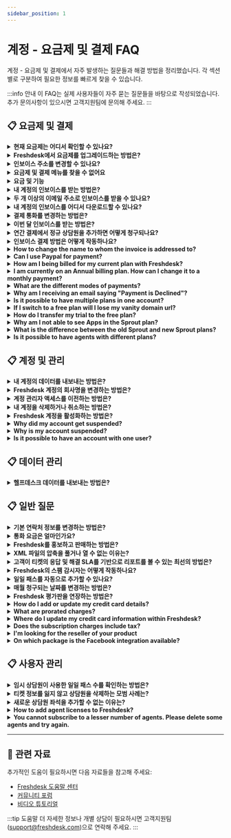 ```yaml
---
sidebar_position: 1
---
```


# 계정 - 요금제 및 결제 FAQ

계정 - 요금제 및 결제에서 자주 발생하는 질문들과 해결 방법을 정리했습니다. 각 섹션별로 구분하여 필요한 정보를 빠르게 찾을 수 있습니다.

:::info 안내
이 FAQ는 실제 사용자들이 자주 묻는 질문들을 바탕으로 작성되었습니다. 추가 문의사항이 있으시면 고객지원팀에 문의해 주세요.
:::


## 📋 요금제 및 결제

<details>
<summary><strong>현재 요금제는 어디서 확인할 수 있나요?</strong></summary>

Please navigate to 관리자 -> 계정 -> 요금제 및 결제, and you would be able to see your current plan and the number of agents you're subscribed to. Kindly note that you would have to be an **"Account Administrator" **in order to see the account settings.You would be able to change your plan here to explore the features on the same.

</details>

<details>
<summary><strong>Freshdesk에서 요금제를 업그레이드하는 방법은?</strong></summary>

Subscription upgrades can only be performed by the Account Administrators of your Freshdesk account by following the steps below.-
Navigate to Admin from the menu. Under Account, click on 요금제 및 결제.-
You will find the different plans and the provision to specify the number of agents. Select the "Choose the plan" option to proceed with your upgrade.-
For online payments using a credit card, check your order summary, account, and billing information, and provide your credit card details to complete the payment-
For offline payments please reach out to [billing@freshdesk.com](mailto:billing@freshworks.com) and [support@freshdesk.com](mailto:support@freshdesk.com) with your plan upgrade details.![How to upgrade your plan or subscription in Freshdesk?](https://s3.amazonaws.com/cdn.freshdesk.com/data/helpdesk/attachments/production/50008398246/original/fFAYjT3Ydw8TRr2YLKViZyxc2EcXsfdG-g.gif?1684475354)Refer to **[this article](https://support.freshdesk.com/en/support/solutions/articles/50000006028-how-to-try-a-higher-plan-on-freshdesk)** to know how you can try a higher plan before upgrading.

</details>

<details>
<summary><strong>인보이스 주소를 변경할 수 있나요?</strong></summary>

Please reach out to **support/billing@freshdesk.com** in order to change the invoice address. Kindly give us the details about the email address to which it has to be changed so that the invoices could be routed accordingly.**참고:** Only one invoice address is allowed per account.

</details>

<details>
<summary><strong>요금제 및 결제 메뉴를 찾을 수 없어요</strong></summary>

The plans and billings would be available under **Admin > Accounts**. This would only be accessible by the account admin of the account. If you do not see this panel you can check who the account admin is by moving to **Admin > Team > Agents **and the agent's whose profile you are not able to edit would be the account admin.

</details>

<details>
<summary><strong>요금 및 기능</strong></summary>

Refer to the links below for detailed comparison of various plans, its features and pricing:[https://freshdesk.com/pricing](https://freshdesk.com/pricing)[https://freshdesk.com/helpdesk-features](https://freshdesk.com/helpdesk-features)

</details>

<details>
<summary><strong>내 계정의 인보이스를 받는 방법은?</strong></summary>

Here are some simple steps to help you get your account invoice:1. **Access your Account Details**:
To access your account details, you need to have the **Account Administrator role** associated with your access. Once you have access, navigate to **Admin > Account > Plans & Billing**.2. **Add email address**:
Click '**All**' under '**View Invoices**'. Under the '**Send Invoices to**' option at the right hand side, add the email address to which you want the invoices sent. This contact will receive monthly and yearly invoices.3. **Contact billing support**:
If you need any help with billing or invoices, you can write to [billing@freshworks.com](mailto:billing@freshworks.com). Our billing support team will be happy to assist you with any queries you may have.

</details>

<details>
<summary><strong>두 개 이상의 이메일 주소로 인보이스를 받을 수 있나요?</strong></summary>

Please note that you could have only one primary email address listed in the **Account **under **관리자 -> Account Details** for receiving invoices from your account.You could always contact us **(support@freshdesk.com)** regarding this so that we could send the invoice to another email address from our end.

</details>

<details>
<summary><strong>내 계정의 인보이스를 어디서 다운로드할 수 있나요?</strong></summary>

**Account administrators** (your role on the portal) would be able to download their Freshdesk account invoices from within the helpdesk.Please navigate to **관리자 -> 계정 -> 요금제 및 결제 -> View Invoices** from where you could download them.Kindly note that this is available only for online payments that have a registered card on the portal. For accounts with **offline** modes of payments (bank transfers and PayPal), contact **support@freshdesk.com **and we would be able to send them over.

</details>

<details>
<summary><strong>결제 통화를 변경하는 방법은?</strong></summary>

To change your billing currency, please send an email to billing@freshworks.com. However if your account is on a trial period, then you can change your currency from the portal by heading to **Admin > Account > Plans and billings.**

</details>

<details>
<summary><strong>이번 달 인보이스를 받는 방법은?</strong></summary>

The invoices will be sent to the billing contact on file by default which would be the account admin who created the Freshdesk account. You can write to billing@freshworks.com in case of any further enquiries.

</details>

<details>
<summary><strong>연간 결제에서 정규 상담원을 추가하면 어떻게 청구되나요?</strong></summary>

The new subscription charges for the subsisting period would be charged on pro-rated basis and your credit card will be charged automatically. If payments for your account is made through other accepted payment methods, corresponding invoice for proration will be generated.

</details>

<details>
<summary><strong>인보이스 결제 방법은 어떻게 작동하나요?</strong></summary>

Invoicing method of payment is done by bank transfer and PayPal.

</details>

<details>
<summary><strong>How to change the name to whom the invoice is addressed to?</strong></summary>

Please write to billing@freshworks.com to change the name to whom the invoice is addressed to.

</details>

<details>
<summary><strong>Can I use Paypal for payment?</strong></summary>

Yes, to use this payment option, you should have a PayPal Business account. Our PayPal ID is paypal@freshdesk.com. Please write to billing@freshworks.com for further information.

</details>

<details>
<summary><strong>How am I being billed for my current plan with Freshdesk?</strong></summary>

The Plans in Freshdesk are priced based on the number of agents added to your account and vary based on the billing cycle you choose.You could also opt for an annual pricing structure for which there are slight variations in the pricing. Kindly navigate to [**https://freshdesk.com/pricing**](https://freshdesk.com/pricing)** **in order to see this for each plan.

</details>

<details>
<summary><strong>I am currently on an Annual billing plan. How can I change it to a monthly payment?</strong></summary>

If you're paying through a credit card and the card information is on file, you can switch to a monthly plan by following the steps below.- Go to **Admin > Account > 요금제 및 결제**.
- Click on **Edit** **billing** to change the billing cycle.
- Next to Billing, select the **Monthly** option from the dropdown.
- Click **Update Plan**.![Changing the billing cycle from Annual to Monthly.](https://s3.amazonaws.com/cdn.freshdesk.com/data/helpdesk/attachments/production/50007982990/original/hmik6xA7VVVZFKSfSc9eJ35cHgtrxU8kWQ.gif?1680077577)
But if you are paying offline, please drop an email to billing@freshworks.com.

</details>

<details>
<summary><strong>What are the different modes of payments?</strong></summary>

The different modes of payments are credit card payments, bank transfer and PayPal.

</details>

<details>
<summary><strong>Why am I receiving an email saying "Payment is Declined"?</strong></summary>

This would be because of **authorization failure** from your **bank**, during the transaction. Please contact your bank to request them to allow the payment, which would sort this out for you.If you continue to face this issue, kindly contact us by sending an email to **billing@freshdesk.com. **One of our agents would get in contact with you to assist and resolve this for you.

</details>

<details>
<summary><strong>Is it possible to have multiple plans in one account?</strong></summary>

You can choose only one plan for an account and use its features.

</details>

<details>
<summary><strong>If I switch to a free plan will I lose my vanity domain url?</strong></summary>

The feature to add a vanity URL is available only from the Blossom plan and therefore if the account is downgraded to the Sprout plan, you will not be able to make use of the Vanity URL.

</details>

<details>
<summary><strong>How do I transfer my trial to the free plan?</strong></summary>

Go to **Admin > Account > Plans and billings** > change the plan to Free.

</details>

<details>
<summary><strong>Why am I not able to see Apps in the Sprout plan?</strong></summary>

We recently revised the plans and pricing for Freshdesk and in the new one, the **Free/Sprout** plan **doesn't support apps**. Here is the link to the features that are available in the new plans: [https://freshdesk.com/helpdesk-features](https://freshdesk.com/helpdesk-features)

</details>

<details>
<summary><strong>What is the difference between the old Sprout and new Sprout plans?</strong></summary>

There are a few differences in the New Sprout 2017 plan when compared to the previous version of Sprout.** Features****Sprout Plan****Old Sprout Plan**AgentsUnlimited3 free agentsSplit TicketsNoYesAdd as WatcherNoYesTraffic Cop NoYes
Custom Ticket Views
NoYesShared Views NoYesSupervisorNoYesObserver NoYesSLA ReminderNoYes
SLA Violation Escalation
NoYesEmail CommandsNoYesAssume IdentityNoYes
Agent Portal Rebranding
NoYes
access to Custom Apps
NoYes
Auto Suggest solutions on the Customer Portal while creating a new ticket
NoYes
Custom Ticket Fields
NoYes
Reporting on Custom Fields
NoYes
Custom Company Fields
NoYes
Custom Contact Fields
NoYesCustom StatusesNoYes
Auto Refresh Ticket List
NoYes
Occasional Agents
NoYes
BASIC SOCIAL = ( 1 FB account)
YesNo

</details>

<details>
<summary><strong>Is it possible to have agents with different plans?</strong></summary>

You cannot have different agents in different plans. Since the plans and the features are account-based you will have to purchase all the agent seats in the same plan.

</details>


## 📋 계정 및 관리

<details>
<summary><strong>내 계정의 데이터를 내보내는 방법은?</strong></summary>

The account you have with us contains information that you would want a record of and maybe report on in a different tool. For this, please navigate to** 관리자 -> 계정 -> Account Details -> Export data. **This allows you to get the entire data in your account which includes your tickets, solutions, forums and the list of customers in the form of XML. Please have this converted into a readable script at your end with the assistance of developers.Kindly note that an Account Administrator is one who would be able to access the accounts tab which would allow one to export account information, access billing or buy day passes.Account admin can follow the steps mentioned in this video to export the dataVideo: https://www.youtube.com/watch?v=DTa_LDg8vng&list=PLsYJ3BsyR4qGFujlW0iDtOBOf4IPVsAqt&index=11

</details>

<details>
<summary><strong>Freshdesk 계정의 회사명을 변경하는 방법은?</strong></summary>

Please send an email to Freshdesk support **(****[support@freshdesk.com](mailto:support@freshdesk.com)****)** and we would change your company name from the backend.

</details>

<details>
<summary><strong>계정 관리자 액세스를 이전하는 방법은?</strong></summary>

Only another Account Administrator can grant the Account Administrator Role to an agent in Freshdesk. If you are already an Admin in your helpdesk, you can identify the Account Admin by navigating to Admin, Team, Agents, and the profile you cannot edit will be that of the Account Admin.As an Account Admin, you can provide your account admin access to another agent by following the steps below.-
Navigate to Admin. Click on Team and then select Agents.-
Click on Edit next to the agent to whom you wish to transfer the account admin access.-
Go to the Roles section under the Edit Agent page.-
Select Account Administrator option from the dropdown.-
Click on Update agent to save the changes.![How to provide your account admin access to another agent?](https://s3.amazonaws.com/cdn.freshdesk.com/data/helpdesk/attachments/production/50008538085/original/vMph8UnGN3REUvjl6nq0EJG4J5GYWWwu5Q.gif?1686026224)Now, this agent is also an Account Admin and has all the helpdesk accesses, including managing the accounts and billing.Here is a video demonstration to learn more on Video: how to change organization admin in Freshdesk.If you have any further questions or clarifications, please drop an email to [support@freshdesk.com](mailto:support@freshdesk.com) and our Product Specialist will be happy to assist you.

</details>

<details>
<summary><strong>내 계정을 삭제하거나 취소하는 방법은?</strong></summary>

Account cancellations can be requested by the Account Administrators of your Freshdesk account:-
24 hours before Freshdesk suspends your account and-
14 days (2 weeks) before Freshdesk permanently deletes your account and account data.We recommend exporting your account data before canceling your Freshdesk account, because based on the size of your account, the export can take up to 10 business days.As an account administrator:-
**Navigate to ****Admin**** > Account > Account Details****.**-
Under the Account Status section, click on the Cancel account button.-
**Select a reason for canceling your Freshdesk account and click Request cancellation**.Your part is done. A representative will reach out to you to support you with your cancellation request.To reactivate your Freshdesk account, contact support@freshdesk.com within 14 days of account cancellation.

</details>

<details>
<summary><strong>Freshdesk 계정을 활성화하는 방법은?</strong></summary>

Once you create your account with Freshdesk, you will receive an activation email to the email address given as **"Contact Information"**. This activation email contains an **Activation Link/Code** that will authenticate your information with us.The Administrator of the account has to visit this link to activate their Freshdesk account, by verifying the contact information.

</details>

<details>
<summary><strong>Why did my account get suspended?</strong></summary>

Your account can get suspended either because your trial period has ended or if the payment was not successful while processing the renewal.You would still be able to login and receive tickets, but the entire helpdesk would be on **read-only** mode, i.e. you would not be able to update/respond to tickets. If you are an Agent/Supervisor/Admin, you will see this error message: '**Limited access: Your account has been suspended. Contact your account administrator to reactivate**'.Account Administrators will see this error message: '**Limited access: Your account has been suspended. Click here to pay and reactivate**'. Clicking on '**here**' will take you (Account Administrator) to the Plans & Billings page inside your Freshdesk account.Alternatively, you can email **support@freshdesk.com** so we can route you to the Billing team to get your account up and running.

</details>

<details>
<summary><strong>Why is my account suspended?</strong></summary>

Your account can get suspended either because your trial period has ended or if the payment was not successful while processing the renewal.The portal will try to charge your card for renewal and if the card has expired or not authorised, the account gets suspended after 4 successive attempt on 4 successive days. In theses cases, you can email [billing@freshworks.com](mailto:billing@freshworks.com) so that we can extend your dunning (card-charging process) period temporarily.

</details>

<details>
<summary><strong>Is it possible to have an account with one user?</strong></summary>

Yes, you can purchase just one agent seat and make use of the features of Freshdesk.

</details>


## 📋 데이터 관리

<details>
<summary><strong>헬프데스크 데이터를 내보내는 방법은?</strong></summary>

Video: https://www.youtube.com/watch?v=DTa_LDg8vng&list=PLsYJ3BsyR4qGFujlW0iDtOBOf4IPVsAqt&index=11Go to **관리자 -> 계정 -> Account Details** >Export data > click on the Export button on this page, to receive the data. The export of the entire helpdesk data can be accessed from Accounts > Accounts exports.![Image](https://s3.amazonaws.com/cdn.freshdesk.com/data/helpdesk/attachments/production/41662206/original/oEeq2pPfm_ALUn0FpilQl7bZ7UH8kkzfbw.png?1541576083)Kindly note that an **Account Administrator** is one who would be able to access the accounts tab which would allow one to export account information, access billing, or buy day passes.To view previously exported data from your helpdesk, please navigate to the Admin> Accounts exports. From here, you can see the export history.You can also see the progress of downloads and directly download the file from this page.![Image](https://s3.amazonaws.com/cdn.freshdesk.com/data/helpdesk/attachments/production/50007811367/original/DhfqJe2t4A55w9-7xiv4yizS_vu6J4Ltjg.png?1678349818)A window pops up when you click on the Details button which provides details about the export. The agent can easily see information like the selected time period, ticket fields, contact fields, company fields and other information from here.![Image](https://s3.amazonaws.com/cdn.freshdesk.com/data/helpdesk/attachments/production/50007811368/original/ok4WRFgj-72cK5lP6iloDQgHMT8KnlpfHQ.png?1678349819)

</details>


## 📋 일반 질문

<details>
<summary><strong>기본 연락처 정보를 변경하는 방법은?</strong></summary>

Please go to 관리자 -> Account  -> Account Details  to change the primary contact details listed here. Kindly note that you would be able to make changes to Name, Email address, and phone details.You would be able to access account settings only if you are an **"****account administrator"** on the portal.

</details>

<details>
<summary><strong>통화 요금은 얼마인가요?</strong></summary>

Refer to the [article](https://www.freshworks.com/freshcaller-cloud-pbx/pricing/call-rates/) to know more about Freshcaller call rates.

</details>

<details>
<summary><strong>Freshdesk를 홍보하고 판매하는 방법은?</strong></summary>

You can become of our resellers and can sign up for it from [https://www.freshworks.com/company/partners/](https://www.freshworks.com/company/partners/)

</details>

<details>
<summary><strong>XML 파일의 압축을 풀거나 열 수 없는 이유는?</strong></summary>

When you export the helpdesk data from **관리자 -> 계정 -> Account Details -> Export Data, **you would receive a file in the XML format. Please try extracting the file using **WinRAR or WinZip. **Once you’re done extracting, try to use an XML editor and check if you are able to read the file.

</details>

<details>
<summary><strong>고객이 티켓의 응답 및 해결 SLA를 기반으로 리포트를 볼 수 있는 최선의 방법은?</strong></summary>

As of now, only Supervisors and Admins will be able to access the **reporting** suite. Customers could generate manual reports using the 'Export' tab option on the ticketing section of the customer portal.This report will contain the** basic ticket **parameters like ticket ID, status, description, etc. as well as the fields that are selectively displayed to the customers.

</details>

<details>
<summary><strong>Freshdesk의 스팸 감시자는 어떻게 작동하나요?</strong></summary>

The spam watcher will check if more than 50 emails have been received from the same email address in the first 30 minutes; if so, upon the 51st email, the user will be deleted and all emails from them will be sent to the spam folder.After the 60th minute, if emails are still being received from that email address, the spam watcher will block that ID and Freshdesk will not receive any further emails from them.By leveraging a variety of techniques and filters, we effectively prevent spam and unwanted messages from reaching your helpdesk. It's essential to note that our methods and features may have evolved since then. However, here are some common techniques we employ:- Bayesian Filtering: We use Bayesian filtering, which is a statistical approach. It learns from previous spam patterns and user feedback to categorize incoming emails as spam or non-spam. As it processes more emails, it becomes better at identifying spam.
- CAPTCHA: To prevent automated bots from submitting spam tickets, we have CAPTCHA challenges that require users to prove their humanity by solving visual puzzles or answering questions.
- Email Verification: When customers create new tickets via email, we send an email verification link to confirm the legitimacy of their email address. This ensures that only genuine email addresses can submit tickets.
- Blacklist and Whitelist: You have control over a blacklist to block specific email addresses or domains known for sending spam. Additionally, you can create a whitelist of trusted sources to ensure important emails aren't marked as spam.
- Ticket Filter Rules using automation: You can set up custom ticket filter rules/automation to automatically handle incoming tickets based on specific criteria. These rules help identify potential spam tickets for appropriate handling.
- Spam Notifications: We flag incoming tickets that appear to be spam and notify agents, so they can review and take necessary actions.
- Machine Learning: We leverage machine learning algorithms to analyze various ticket attributes and identify patterns consistent with spam or legitimate queries.Please remember that spam filtering is an ongoing process, and we continuously improve our filters to keep up with evolving spam tactics.

</details>

<details>
<summary><strong>일일 패스를 자동으로 추가할 수 있나요?</strong></summary>

Yes, for customers whose card information is already saved on file there is an auto renewal option in the admin page of the portal. You can go to **Admin > Account > Day passes** and turn ON the auto renewal option. If you are paying offline, then you should write to billing@freshworks.com.If you are paying through credit card, you can add any number of day passes from your end.

</details>

<details>
<summary><strong>매월 청구되는 날짜를 변경하는 방법은?</strong></summary>

To change the billing date please write to billing@freshworks.com.

</details>

<details>
<summary><strong>Freshdesk 평가판을 연장하는 방법은?</strong></summary>

Please write to your **Account Manager **or send in a ticket to sales@freshdesk.com requesting for a trial extension. Kindly do mention your **account details** (URL, company name and such) in the email for a quick and efficient assistance.Your Account Manager would get in touch with you to discuss the possibility of a **trial extension**.

</details>

<details>
<summary><strong>How do I add or update my credit card details?</strong></summary>

To update your credit card details in your Freshdesk account,- Go to **Admin > Account > 요금제 및 결제s**.
- Click on '**Proceed to payment'** under the plan you wish to select and provide your card details under the Credit card information.![Updating your credit card details in Freshdesk.](https://s3.amazonaws.com/cdn.freshdesk.com/data/helpdesk/attachments/production/50007982297/original/DqRsru6z9OZ-11RbG27OqYUqSEd07x-fug.gif?1680073785)- To update your credit card information, click on '**Change**' under the Payment Information section and provide your card details under the Credit card information section.![Updating your credit card details in Freshdesk.](https://s3.amazonaws.com/cdn.freshdesk.com/data/helpdesk/attachments/production/50007982344/original/MVahrTxmk8Rb9Vi5XUzfTKOdu1SlhOMLUw.gif?1680073887)
Once the credit card information is saved, the card will be billed automatically, and an invoice from our end will be sent to the billing contact on file by default.**Note**: You can also notify us of any change in your credit card or other payment account information, either by updating your account or emailing us at [billing@freshworks.com](mailto:billing@freshworks.com).

</details>

<details>
<summary><strong>What are prorated charges?</strong></summary>

Proration is done for the calculation of charges for the newly subscribed items (plans, agent seats or add-ons) for the remaining portion of the current billing period.Upon upgrade, the new subscription charges for the subsisting month would be charged on pro-rated basis and your credit card will be charged automatically. If payments for your account is made through other accepted payment methods, corresponding invoice for proration will be generated.

</details>

<details>
<summary><strong>Where do I update my credit card information within Freshdesk?</strong></summary>

You could add your credit card details within Freshdesk, under **Admin > Account > Plans & Billing > Choose Plan > Proceed to payment**. Once the credit card information is saved, the card would be billed automatically, for which Freshdesk would send you an Invoice.

</details>

<details>
<summary><strong>Does the subscription charges include tax?</strong></summary>

Unless otherwise stated, the Subscription Charges do not include any taxes, levies, duties or similar governmental assessments, including value-added, sales, use or withholding taxes assessable by any local, state, provincial or foreign jurisdiction (collectively 'Taxes').

</details>

<details>
<summary><strong>I'm looking for the reseller of your product</strong></summary>

You can find our Resellers across the globe here [https://www.freshworks.com/company/partners/find-partners/](https://www.freshworks.com/company/partners/find-partners/)

</details>

<details>
<summary><strong>On which package is the Facebook integration available?</strong></summary>

Facebook integration is available from the **Free/Sprout** plan where you can integrate only one Facebook page. From the **Blossom/Growth** plan you can integrate multiple Facebook pages to your Freshdesk account.

</details>


## 📋 사용자 관리

<details>
<summary><strong>임시 상담원이 사용한 일일 패스 수를 확인하는 방법은?</strong></summary>

To know the number of day passes used by an Occasional agent, please navigate to **관리자 -> General settings -> Agents -> Occasional agents**. There, you'll find their last-logged-in information along with the day pass usage count.Also, as an **A****ccount Admin**, you would be able to see the usage in **관리자 -> Account settings -> Day pass **and it could be further filtered by agents.

</details>

<details>
<summary><strong>티켓 정보를 잃지 않고 상담원을 삭제하는 모범 사례는?</strong></summary>

Sometimes, agents in your organization may leave or move to a different department. In such cases, you can delete those agents after transferring ownership of their tickets to other agents. When you delete an agent from Freshdesk, all tickets assigned to that agent are automatically unassigned, and the agent will be available as a contact in your Freshdesk Account. Here are two ways to remove an agent without losing their associated ticket details.- [Converting an agent to an occasional agent.](#Converting-an-agent-to-an-occasional-agent.)
- [Assuming the identity of the agent](#Assuming-the-identity-of-the-agent)[](https://docs.google.com/document/d/1Ykod0RKGMjAxJZPYFl1OIHFs4jcerKAgg_49vA05Zos/edit#heading=h.njoufdsbses3)**Converting an agent to an occasional agent.**
You can convert a full-time agent into an occasional agent instead of deleting them and then edit the email address to a placeholder email address like: xyz@example.com. This way, you can free up an agent seat and retain the record of tickets assigned to the agent. Here’s how you can do it.-
Navigate to Admin. Choose Team and then click on Agents.-
Click on the Edit option next to the required agent name.-
Under the Edit Agents page, choose the Occasional Agent radio button as the Agent type.-
Update the email address to a placeholder email address say, [xyz@example.com](mailto:xyz@example.com).-
Click on Update agent to save the changes.![How to convert to an occasional agent in Freshdesk?](https://s3.amazonaws.com/cdn.freshdesk.com/data/helpdesk/attachments/production/50008538142/original/QPTl0Lu2ufLnGMJGd1uu-ozxY0rwg8upvQ.gif?1686026914)**Assuming the identity of the agent**
As an Administrator, you can [assume the agent's identity](https://support.freshdesk.com/support/solutions/articles/97080-deleting-agents-assuming-identities-and-understanding-role) before deleting the agent and perform a bulk action to re-assign their associated tickets to another agent. You can then delete the agent without worrying about the unassigned tickets initially assigned to them.
For a detailed demonstration, please watch the video on Youtube on Video: how to delete agents in Freshdesk.

</details>

<details>
<summary><strong>새로운 상담원 좌석을 추가할 수 없는 이유는?</strong></summary>

New agents can be added only if the payment mode is online, that is, if the credit card information on file is valid for payment. If you are paying offline, then you can send an email to billing@freshworks.com to add new agent seats.

</details>

<details>
<summary><strong>How to add agent licenses to Freshdesk?</strong></summary>

As an Account Administrator of your Freshdesk account, you can add more agents by purchasing additional agent seats by following the steps below.-
Navigate to Admin. Under Account, select 요금제 및 결제.-
Choose the plan you're on, which displays the number of agent seats.-
Edit the number of agent seats you wish to add and select Proceed to Payment.-
Check your order summary, account, and billing information, and provide your credit card details to complete the payment.-
After the payment is authorized, the requested number of agent seats will be added to your account.![How to Add agent seats in Freshdesk?](https://s3.amazonaws.com/cdn.freshdesk.com/data/helpdesk/attachments/production/50008538306/original/8zcuIQ3JBMKYT1X-eYxqdDlx0RmOpFnEdg.gif?1686028502)For offline payment, please reach out to [billing@freshworks.com](mailto:billing@freshworks.com) and provide the number of agents you wish to add to your account.The new subscription charges for the current billing period will be charged on a pro-rated basis to your credit card automatically. If you have made payments for your account through other accepted payment methods, you will receive a corresponding invoice for pro-ration.If the payment is completed but you cannot add agents, please contact our support team for assistance.

</details>

<details>
<summary><strong>You cannot subscribe to a lesser number of agents. Please delete some agents and try again.</strong></summary>

This is because you already have a specific amount of full-time agents and only if one of them is made an occasional agent (who would log in using day passes) or if you delete the agent(tickets assigned to the agent would get unassigned) would you be able to decrease the full-time agent seat count under **Admin > Account > 요금제 및 결제s.**

</details>


---

## 🔗 관련 자료

추가적인 도움이 필요하시면 다음 자료들을 참고해 주세요:

- [Freshdesk 도움말 센터](https://support.freshdesk.com)
- [커뮤니티 포럼](https://community.freshworks.com)
- [비디오 튜토리얼](https://freshdesk.com/resources/videos)

:::tip 도움말
더 자세한 정보나 개별 상담이 필요하시면 고객지원팀(support@freshdesk.com)으로 연락해 주세요.
:::
